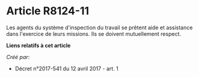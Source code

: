 # Article R8124-11

Les agents du système d'inspection du travail se prêtent aide et assistance dans l'exercice de leurs missions. Ils se doivent
mutuellement respect.

**Liens relatifs à cet article**

_Créé par_:

  - Décret n°2017-541 du 12 avril 2017 - art. 1
